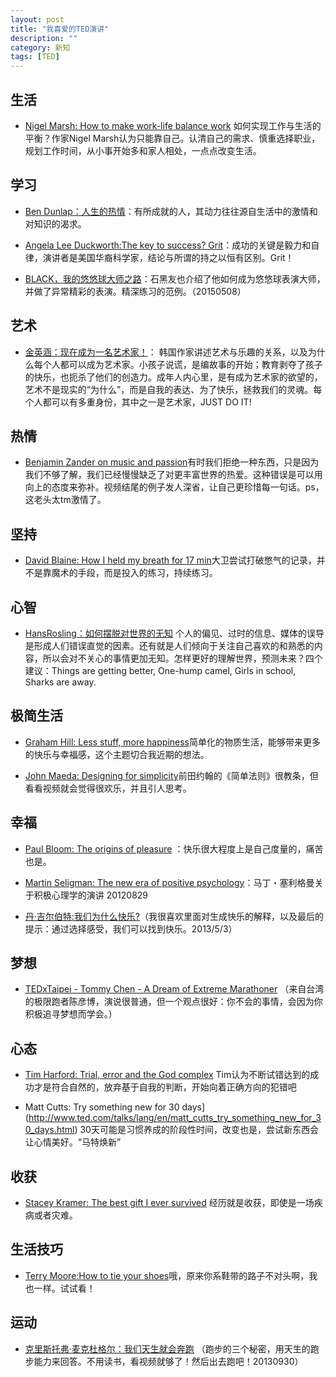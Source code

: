 ```yaml
---
layout: post
title: "我喜爱的TED演讲"
description: ""
category: 新知
tags: [TED]
---
```


## 生活

* [Nigel Marsh: How to make work-life balance work](http://www.ted.com/talks/nigel_marsh_how_to_make_work_life_balance_work?language=zh-cn) 如何实现工作与生活的平衡？作家Nigel Marsh认为只能靠自己。认清自己的需求、慎重选择职业，规划工作时间，从小事开始多和家人相处，一点点改变生活。

## 学习

* [Ben Dunlap：人生的热情](http://v.163.com/movie/2012/6/A/9/M90DSMKTD_M90DSQQA9.html)：有所成就的人，其动力往往源自生活中的激情和对知识的渴求。

* [Angela Lee Duckworth:The key to success? Grit](http://www.ted.com/talks/angela_lee_duckworth_the_key_to_success_grit)：成功的关键是毅力和自律，演讲者是美国华裔科学家，结论与所谓的持之以恒有区别。Grit！

* [BLACK，我的悠悠球大师之路](http://v.163.com/movie/2013/10/A/H/M9AI14GAM_M9AI171AH.html)：石黑友也介绍了他如何成为悠悠球表演大师，并做了异常精彩的表演。精深练习的范例。（20150508）

## 艺术

* [金英涵：现在成为一名艺术家！](http://www.ted.com/talks/young_ha_kim_be_an_artist_right_now?language=zh-cn)： 韩国作家讲述艺术与乐趣的关系，以及为什么每个人都可以成为艺术家。小孩子说谎，是编故事的开始；教育剥夺了孩子的快乐，也扼杀了他们的创造力。成年人内心里，是有成为艺术家的欲望的，艺术不是现实的“为什么”，而是自我的表达、为了快乐，拯救我们的灵魂。每个人都可以有多重身份，其中之一是艺术家，JUST DO IT!

## 热情

* [Benjamin Zander on music and passion](http://www.ted.com/talks/benjamin_zander_on_music_and_passion.html)有时我们拒绝一种东西，只是因为我们不够了解，我们已经慢慢缺乏了对更丰富世界的热爱。这种错误是可以用向上的态度来弥补。视频结尾的例子发人深省，让自己更珍惜每一句话。ps，这老头太tm激情了。


## 坚持

+ [David Blaine: How I held my breath for 17 min](http://www.ted.com/talks/david_blaine_how_i_held_my_breath_for_17_min.html)大卫尝试打破憋气的记录，并不是靠魔术的手段，而是投入的练习，持续练习。
 

## 心智

* [HansRosling：如何摆脱对世界的无知](http://www.ted.com/talks/hans_and_ola_rosling_how_not_to_be_ignorant_about_the_world?language=zh-cn) 个人的偏见、过时的信息、媒体的误导是形成人们错误直觉的因素。还有就是人们倾向于关注自己喜欢的和熟悉的内容，所以会对不关心的事情更加无知。怎样更好的理解世界，预测未来？四个建议：Things are getting better, One-hump camel, Girls in school, Sharks are away.


## 极简生活

+ [Graham Hill: Less stuff, more happiness](http://www.ted.com/talks/graham_hill_less_stuff_more_happiness.html)简单化的物质生活，能够带来更多的快乐与幸福感，这个主题切合我近期的想法。

+ [John Maeda: Designing for simplicity](http://www.ted.com/talks/john_maeda_on_the_simple_life.html)前田约翰的《简单法则》很教条，但看看视频就会觉得很欢乐，并且引人思考。

## 幸福

+ [Paul Bloom: The origins of pleasure](http://www.ted.com/talks/paul_bloom_the_origins_of_pleasure.html) ：快乐很大程度上是自己度量的，痛苦也是。

+ [Martin Seligman: The new era of positive psychology](http://www.ted.com/talks/martin_seligman_on_the_state_of_psychology.html)：马丁・塞利格曼关于积极心理学的演讲 20120829

+ [丹·吉尔伯特:我们为什么快乐?](http://v.youku.com/v_show/id_XNDg0MTkyMzY0.html)（我很喜欢里面对生成快乐的解释，以及最后的提示：通过选择感受，我们可以找到快乐。2013/5/3）

## 梦想

+ [TEDxTaipei - Tommy Chen - A Dream of Extreme Marathoner](http://www.tudou.com/programs/view/t0SF3dWX5qY/)
（来自台湾的极限跑者陈彦博，演说很普通，但一个观点很好：你不会的事情，会因为你积极追寻梦想而学会。）


## 心态

+ [Tim Harford: Trial, error and the God complex](http://www.ted.com/talks/tim_harford.html) Tim认为不断试错达到的成功才是符合自然的，放弃基于自我的判断，开始向着正确方向的犯错吧

+ Matt Cutts: Try something new for 30 days](http://www.ted.com/talks/lang/en/matt_cutts_try_something_new_for_30_days.html) 30天可能是习惯养成的阶段性时间，改变也是，尝试新东西会让心情美好。“马特焕新”

## 收获

+ [Stacey Kramer: The best gift I ever survived](http://www.ted.com/talks/stacey_kramer_the_best_gift_i_ever_survived.html) 经历就是收获，即使是一场疾病或者灾难。


## 生活技巧

+ [Terry Moore:How to tie your shoes](http://www.ted.com/talks/terry_moore_how_to_tie_your_shoes.html)哦，原来你系鞋带的路子不对头啊，我也一样。试试看！

## 运动 

+ [克里斯托弗·麦克杜格尔：我们天生就会奔跑](https://www.ted.com/talks/christopher_mcdougall_are_we_born_to_run?language=zh-cn) （跑步的三个秘密，用天生的跑步能力来回答。不用读书，看视频就够了！然后出去跑吧！20130930）

